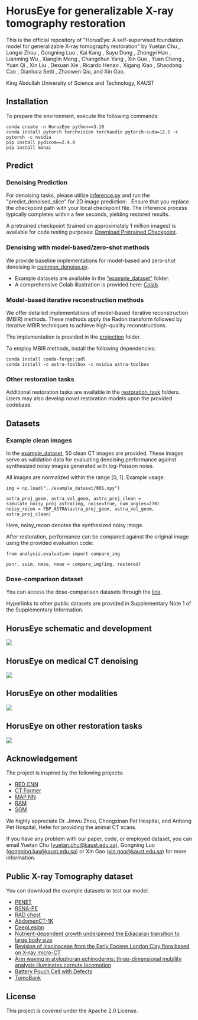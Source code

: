# HorusEye for generalizable X-ray tomography restoration
This is the official repository of "HorusEye: A self-supervised foundation model for generalizable X-ray tomography restoration" by Yuetan Chu , Longxi Zhou , Gongning Luo , Kai Kang , Suyu Dong , Zhongyi Han , Lianming Wu , Xianglin Meng , Changchun Yang , Xin Guo , Yuan Cheng , Yuan Qi , Xin Liu , Dexuan Xie , Ricardo Henao , Xigang Xiao , Shaodong Cao , Gianluca Setti , Zhaowen Qiu, and Xin Gao.

King Abdullah University of Science and Technology, KAUST

## Installation
To prepare the environment, execute the following commands:
```
conda create -n HorusEye python==3.10
conda install pytorch torchvision torchaudio pytorch-cuda=12.1 -c pytorch -c nvidia
pip install pydicom==2.4.4
pip install monai
```

## Predict
### Denoising Prediction
For denoising tasks, please utilize [inference.py](https://github.com/Arturia-Pendragon-Iris/HorusEye_XRT_Restoration/blob/main/inference.py) and run the "predict_denoised_slice" for 2D image prediction: .
Ensure that you replace the checkpoint path with your local checkpoint file. The inference process typically completes within a few seconds, yielding restored results.

A pretrained checkpoint (trained on approximately 1 million images) is available for code testing purposes:
[Download Pretrained Checkpoint](https://drive.google.com/file/d/1D5mhuJNszGElek5n10F8fUhvg1bA1S7f/view?usp=sharing). 

### Denoising with model-based/zero-shot methods
We provide baseline implementations for model-based and zero-shot denoising in [common_denoise.py](https://github.com/Arturia-Pendragon-Iris/HorusEye_XRT_Restoration/blob/main/common_denoise.py). 
- Example datasets are available in the ["example_dataset"](https://github.com/Arturia-Pendragon-Iris/HorusEye_XRT_Restoration/tree/main/example_dataset) folder.
- A comprehensive Colab illustration is provided here: [Colab](https://github.com/Arturia-Pendragon-Iris/HorusEye_XRT_Restoration/blob/main/Denoising_Illustration.ipynb).

### Model-based iterative reconstruction methods
We offer detailed implementations of model-based iterative reconstruction (MBIR) methods.
These methods apply the Radon transform followed by iterative MBIR techniques to achieve high-quality reconstructions.

The implementation is provided in the [projection](https://github.com/Arturia-Pendragon-Iris/HorusEye_XRT_Restoration/tree/main/projection) folder.

To employ MBIR methods, install the following dependencies:
```
conda install conda-forge::odl
conda install -c astra-toolbox -c nvidia astra-toolbox
```

### Other restoration tasks
Additional restoration tasks are available in the [restoration_task](https://github.com/Arturia-Pendragon-Iris/HorusEye_XRT_Restoration/tree/main/restoration_task) folders. Users may also develop novel restoration models upon the provided codebase.


## Datasets
### Example clean images
In the [example_dataset](https://github.com/Arturia-Pendragon-Iris/HorusEye_XRT_Restoration/tree/main/example_dataset), 50 clean CT images are provided. These images serve as validation data for evaluating denoising performance against synthesized noisy images generated with log-Poisson noise.

All images are normalized within the range [0, 1].
Example usage:

```
img = np.load("../example_dataset/001.npy")

astra_proj_geom, astra_vol_geom, astra_proj_clean = simulate_noisy_proj_astra(img, noise=True, num_angles=270)
noisy_recon = FBP_ASTRA(astra_proj_geom, astra_vol_geom, astra_proj_clean)
```

Here, noisy_recon denotes the synthesized noisy image.

After restoration, performance can be compared against the original image using the provided evaluation code:

```
from analysis.evaluation import compare_img

psnr, ssim, nmse, nmae = compare_img(img, restored)
```

### Dose-comparison dataset
You can access the dose-comparison datasets through the [link](https://drive.google.com/drive/folders/1ihSIX5sFhNzvc0Whs6dXROyCFuQTaMvM?usp=sharing). 

Hyperlinks to other public datasets are provided in Supplementary Note 1 of the Supplementary Information.

## HorusEye schematic and development
![](https://github.com/Arturia-Pendragon-Iris/HorusEye/blob/main/figures/fig_1.png)

## HorusEye on medical CT denoising
![](https://github.com/Arturia-Pendragon-Iris/HorusEye/blob/main/figures/fig_2.png)

## HorusEye on other modalities
![](https://github.com/Arturia-Pendragon-Iris/HorusEye/blob/main/figures/fig_3.png)

## HorusEye on other restoration tasks
![](https://github.com/Arturia-Pendragon-Iris/HorusEye/blob/main/figures/fig_4_1.png)

## Acknowledgement
The project is inspired by the following projects:
- [RED CNN](https://github.com/SSinyu/RED-CNN)
- [CT Former](https://github.com/wdayang/CTformer)
- [MAP NN](https://github.com/hmshan/MAP-NN)
- [RAM](https://github.com/matthieutrs/ram)
- [SGM](https://zenodo.org/records/10531170)

We highly appreciate Dr. Jinwu Zhou, Chongxinan Pet Hospital, and Anhong Pet Hospital, Hefei for providing the animal CT scans.

If you have any problem with our paper, code, or employed dataset, you can email Yuetan Chu (yuetan.chu@kaust.edu.sa), Gongning Luo (gongning.luo@kaust.edu.sa) or Xin Gao (xin.gao@kaust.edu.sa) for more information.


## Public X-ray Tomography dataset
You can download the example datasets to test our model.
- [PENET](https://github.com/marshuang80/PENet)
- [RSNA-PE](https://www.rsna.org/rsnai/ai-image-challenge/rsna-pe-detection-challenge-2020)
- [RAD chest](https://cvit.duke.edu/resource/rad-chestct-dataset/)
- [AbdomenCT-1K](https://github.com/JunMa11/AbdomenCT-1K)
- [DeepLesion](https://nihcc.app.box.com/v/DeepLesion)
- [Nutrient-dependent growth underpinned the Ediacaran transition to large body size](https://zenodo.org/records/4938539)
- [Revision of Icacinaceae from the Early Eocene London Clay flora based on X-ray micro-CT](https://zenodo.org/records/5022536)
- [Arm waving in stylophoran echinoderms: three-dimensional mobility analysis illuminates cornute locomotion](https://zenodo.org/records/3961994)
- [Battery Pouch Cell with Defects](https://zenodo.org/records/8189323)
- [TomoBank](https://tomobank.readthedocs.io/en/latest/)


## License
This project is covered under the Apache 2.0 License.
